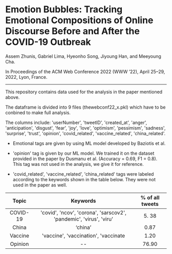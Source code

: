 # Emotion Bubbles: Tracking Emotional Compositions of Online Discourse Before and After the COVID-19 Outbreak

Assem Zhunis, Gabriel Lima, Hyeonho Song, Jiyoung Han, and Meeyoung Cha. 

In Proceedings of the ACM Web Conference 2022 (WWW ’22), April 25–29, 2022, Lyon, France.

______

This repository contains data used for the analysis in the paper mentioned above. 

The dataframe is divided into 9 files (thewebconf22_x.pkl) which have to be conbined to make full analysis. 

The columns include: 
'userNumber', 'tweetID', 'created_at',
       'anger', 'anticipation', 'disgust', 'fear', 'joy', 'love', 'optimism',
       'pessimism', 'sadness', 'surprise', 'trust', 'opinion',
       'covid_related', 'vaccine_related', 'china_related'.
       
* Emotional tags are given by using ML model developed by Baziotis et al. 

* 'opinion' tag is given by our ML model. We trained it on the dataset provided in the paper by Dusmanu et al. (Accuracy = 0.69, F1 = 0.8). This tag was not used in the analysis, we give it for reference.
       
*  'covid_related', 'vaccine_related', 'china_related' tags were labeled according to the keywords shown in the table below. They were not used in the paper as well.

|   **Topic**  |                              **Keywords**                              |% of all tweets|
|:--------:|:------------------------------------------------------------------:|:----------------:|
| COVID-19 | 'covid', 'ncov', 'corona', 'sarscov2', 'pandemic', 'virus', 'viru' |       5. 38      |
|   China  |                               ‘china’                              |       0.87       |
|  Vaccine |                'vaccine', 'vaccination', 'vaccinate                |       1.20       |
|  Opinion |                                 --                                 |       76.90      |
